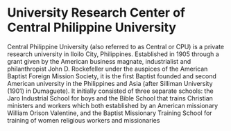 # University Research Center of Central Philippine University

Central Philippine University (also referred to as Central or CPU) is a private research university in Iloilo City, Philippines. Established in 1905 through a grant given by the American business magnate, industrialist and philanthropist John D. Rockefeller under the auspices of the American Baptist Foreign Mission Society, it is the first Baptist founded and second American university in the Philippines and Asia (after Silliman University (1901) in Dumaguete). It initially consisted of three separate schools: the Jaro Industrial School for boys and the Bible School that trains Christian ministers and workers which both established by an American missionary William Orison Valentine, and the Baptist Missionary Training School for training of women religious workers and missionaries

